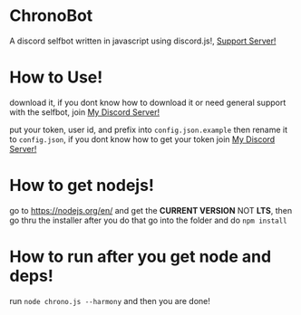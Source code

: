 # ChronoBot

A discord selfbot written in javascript using discord.js!, [Support Server!](https://discord.gg/YH2RV2P)

# How to Use!

download it, if you dont know how to download it or need general support with the selfbot, join [My Discord Server!](https://discord.gg/YH2RV2P)

put your token, user id, and prefix into `config.json.example` then rename it to `config.json`, if you dont know how to get your token join [My Discord Server!](https://discord.gg/YH2RV2P)

# How to get nodejs!

go to https://nodejs.org/en/ and get the **CURRENT VERSION** NOT **LTS**, then go thru the installer
after you do that go into the folder and do `npm install`

# How to run after you get node and deps!

run `node chrono.js --harmony` and then you are done!
